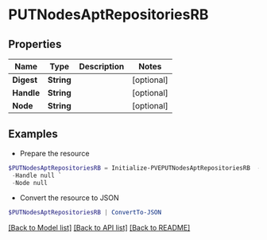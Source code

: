 # PUTNodesAptRepositoriesRB
## Properties

Name | Type | Description | Notes
------------ | ------------- | ------------- | -------------
**Digest** | **String** |  | [optional] 
**Handle** | **String** |  | [optional] 
**Node** | **String** |  | [optional] 

## Examples

- Prepare the resource
```powershell
$PUTNodesAptRepositoriesRB = Initialize-PVEPUTNodesAptRepositoriesRB  -Digest null `
 -Handle null `
 -Node null
```

- Convert the resource to JSON
```powershell
$PUTNodesAptRepositoriesRB | ConvertTo-JSON
```

[[Back to Model list]](../README.md#documentation-for-models) [[Back to API list]](../README.md#documentation-for-api-endpoints) [[Back to README]](../README.md)

